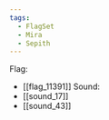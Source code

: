 ```yaml
---
tags:
  - FlagSet
  - Mira
  - Sepith
---
```

Flag:
- [[flag_11391]]
Sound:
- [[sound_17]]
- [[sound_43]]
